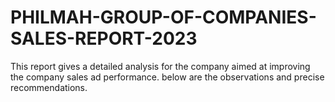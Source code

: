 # PHILMAH-GROUP-OF-COMPANIES-SALES-REPORT-2023
This report gives a detailed analysis for the company aimed at improving the company sales ad performance. below are the observations and precise recommendations.
